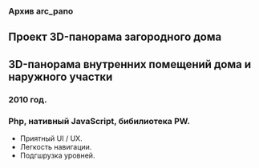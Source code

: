 ### Архив arc_pano
## Проект 3D-панорама загородного дома
## 3D-панорама внутренних помещений дома и наружного участки
### 2010 год.
### Php, нативный JavaScript,  бибилиотека PW. 
+ Приятный UI / UX.
+ Легкость навигации.
+ Подгшрузка уровней.
